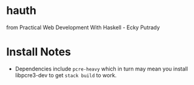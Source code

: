 # hauth
from Practical Web Development With Haskell - Ecky Putrady

# Install Notes
- Dependencies include `pcre-heavy` which in turn may mean you install libpcre3-dev to get `stack build` to work.

